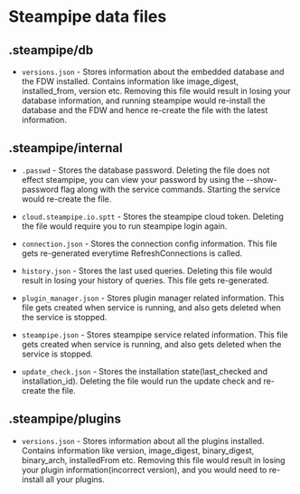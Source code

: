 # Steampipe data files

## .steampipe/db

- `versions.json` - Stores information about the embedded database and the FDW installed. Contains information like image_digest, installed_from, version etc. Removing this file would result in losing your database information, and running steampipe would re-install the database and the FDW and hence re-create the file with the latest information.

## .steampipe/internal

- `.passwd` - Stores the database password. Deleting the file does not effect steampipe, you can view your password by using the --show-password flag along with the service commands. Starting the service would re-create the file.

- `cloud.steampipe.io.sptt` - Stores the steampipe cloud token. Deleting the file would require you to run steampipe login again.

- `connection.json` - Stores the connection config information. This file gets re-generated everytime RefreshConnections is called.

- `history.json` - Stores the last used queries. Deleting this file would result in losing your history of queries. This file gets re-generated.

- `plugin_manager.json` - Stores plugin manager related information. This file gets created when service is running, and also gets deleted when the service is stopped.

- `steampipe.json` - Stores steampipe service related information. This file gets created when service is running, and also gets deleted when the service is stopped.

- `update_check.json` - Stores the installation state(last_checked and installation_id). Deleting the file would run the update check and re-create the file.

## .steampipe/plugins

- `versions.json` - Stores information about all the plugins installed. Contains information like version, image_digest, binary_digest, binary_arch, installedFrom etc. Removing this file would result in losing your plugin information(incorrect version), and you would need to re-install all your plugins.

